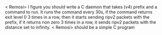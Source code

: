 < Remosi> I figure you should write a C daemon that takes  (v4) prefix and a
command to run. It runs the command every 30s, if the command returns exit
level 0 3 times in a row, then it starts sending ripv2 packets with the prefix,
if it returns non zero 3 times in a row, it sends ripv2 packets with the
distance set to infinity.
< Remosi> should be a simple C program
